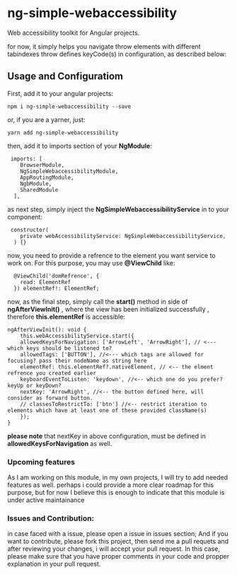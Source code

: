 # ng-simple-webaccessibility

Web accessibility toolkit for Angular projects.

for now, it simply helps you navigate throw elements with different tabindexes throw defines keyCode(s) in configuration, as described below:

## Usage and Configuratiom

First, add it to your angular projects:

```
npm i ng-simple-webaccessibility --save

```

or, if you are a yarner, just:

```
yarn add ng-simple-webaccessibility

```

then, add it to imports section of your **NgModule**:

```
 imports: [
    BrowserModule,
    NgSimpleWebaccessibilityModule,
    AppRoutingModule,
    NgbModule,
    SharedModule
  ],
```

as next step, simply inject the **NgSimpleWebaccessibilityService** in to your component:

```
 constructor(
    private webAccessibilityService: NgSimpleWebaccessibilityService,
  ) {}
```

now, you need to provide a refrence to the element you want service to work on. For this purpose, you may use **@ViewChild** like:

```
  @ViewChild('domRefrence', {
    read: ElementRef
  }) elementRef!: ElementRef;
```

now, as the final step, simply call the **start()** method in side of **ngAfterViewInit()** , where the view has been initialized successfully , therefore **this.elementRef** is accessible:

```
ngAfterViewInit(): void {
    this.webAccessibilityService.start({
    allowedKeysForNavigation: ['ArrowLeft', 'ArrowRight'], // <--- which keys should be listened to?
    allowedTags: ['BUTTON'], //<--- which tags are allowed for focusing? pass their nodeName as string here
    elementRef: this.elementRef?.nativeElement, // <-- the elment refrence you created earlier
    keyboardEventToListen: 'keydown', //<-- which one do you prefer? keyUp or keyDown?
    nextKey: 'ArrowRight', //<-- the button defined here, will consider as forward button.
    // classesToRestrictTo: ['btn'] //<-- restrict iteration to elements which have at least one of these provided className(s)
    });
}

```

**please note** that nextKey in above configuration, must be defined in **allowedKeysForNavigation** as well.

### Upcoming features

As I am working on this module, in my own projects, I will try to add needed features as well. perhaps i could provide a more clear roadmap for this purpose, but for now I believe this is enough to indicate that this module is under active maintainance 

### Issues and Contribution:

in case faced with a issue, please open a issue in issues section; And if you want to contribute, please fork this project, then send me a pull requets and after reviewing your changes, i will accept your pull request. In this case, please make sure that you have proper comments in your code and propper explanation in your pull request.
